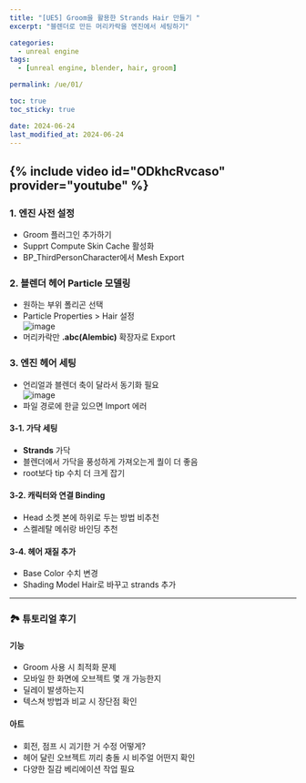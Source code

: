 ```yaml
---
title: "[UE5] Groom을 활용한 Strands Hair 만들기 "
excerpt: "블렌더로 만든 머리카락을 엔진에서 세팅하기"

categories:
  - unreal engine
tags:
  - [unreal engine, blender, hair, groom]

permalink: /ue/01/

toc: true
toc_sticky: true

date: 2024-06-24
last_modified_at: 2024-06-24
---
```


{% include video id="ODkhcRvcaso" provider="youtube" %}   
---  
### 1. 엔진 사전 설정
- Groom 플러그인 추가하기
- Supprt Compute Skin Cache 활성화
- BP_ThirdPersonCharacter에서 Mesh Export   
   
### 2. 블렌더 헤어 Particle 모델링
- 원하는 부위 폴리곤 선택
- Particle Properties > Hair 설정  
![image](https://github.com/choiiis/minimal-mistakes-choiiis-customized/assets/37493453/c6f1c438-9d82-4987-926a-58b16635b6a4)
- 머리카락만 **.abc(Alembic)** 확장자로 Export   
   
### 3. 엔진 헤어 세팅
- 언리얼과 블렌더 축이 달라서 동기화 필요  
![image](https://github.com/choiiis/minimal-mistakes-choiiis-customized/assets/37493453/0eeaca47-eca6-4bf8-891a-5d2c816c0d7a)
- 파일 경로에 한글 있으면 Import 에러   
   
#### 3-1. 가닥 세팅
- **Strands** 가닥
- 블렌더에서 가닥을 풍성하게 가져오는게 퀄이 더 좋음
- root보다 tip 수치 더 크게 잡기   
   
#### 3-2. 캐릭터와 연결 Binding   
- Head 소켓 본에 하위로 두는 방법 비추천
- 스켈레탈 메쉬랑 바인딩 추천   
   
#### 3-4. 헤어 재질 추가  
- Base Color 수치 변경
- Shading Model Hair로 바꾸고 strands 추가   
---
### 🏞️ 튜토리얼 후기  
#### 기능  
- Groom 사용 시 최적화 문제
- 모바일 한 화면에 오브젝트 몇 개 가능한지
- 딜레이 발생하는지
- 텍스쳐 방법과 비교 시 장단점 확인   
#### 아트   
- 회전, 점프 시 괴기한 거 수정 어떻게?
- 헤어 달린 오브젝트 끼리 충돌 시 비주얼 어떤지 확인
- 다양한 질감 베리에이션 작업 필요  
  
